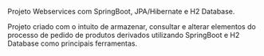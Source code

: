 Projeto Webservices com SpringBoot, JPA/Hibernate e H2 Database.

Projeto criado com o intuito de armazenar, consultar e alterar elementos do processo de pedido de produtos derivados utilizando SpringBoot e H2 Database como principais ferramentas.
